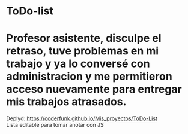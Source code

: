 # ToDo-list
# Profesor asistente, disculpe el retraso, tuve problemas en mi trabajo y ya lo conversé con administracion y me permitieron acceso nuevamente para entregar mis trabajos atrasados.
Deplyd: https://coderfunk.github.io/Mis_proyectos/ToDo-List <br>
Lista editable para tomar anotar con JS
